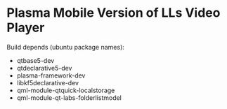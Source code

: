# Plasma Mobile Version of LLs Video Player

Build depends (ubuntu package names):
* qtbase5-dev
* qtdeclarative5-dev
* plasma-framework-dev
* libkf5declarative-dev
* qml-module-qtquick-localstorage
* qml-module-qt-labs-folderlistmodel
